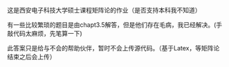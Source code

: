 这是西安电子科技大学硕士课程矩阵论的作业（是否支持本科我不知道）

有一些比较繁琐的题目是由chapt3.5解答，但是他们存在毛病，我已经解决。(手敲代码太麻烦，先笔算一下)

此答案只是给与不会的帮助伙伴，暂时不会上传源代码。（基于Latex，等矩阵论结束之后会上传）
